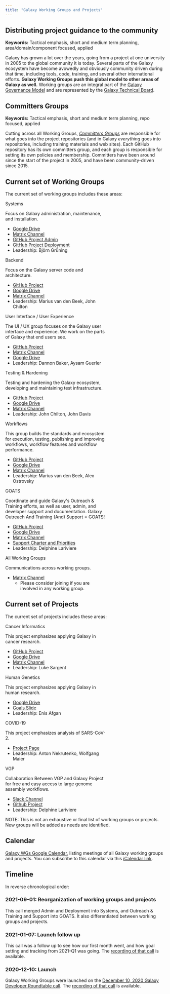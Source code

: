 ```yaml
---
title: "Galaxy Working Groups and Projects"
---
```


## Distributing project guidance to the community

**Keywords:** Tactical emphasis, short and medium term planning, area/domain/component focused, applied

Galaxy has grown a lot over the years, going from a project at one university in 2005 to the global community it is today. Several parts of the Galaxy ecosystem have become avowedly and obviously community driven during that time, including tools, code, training, and several other international efforts.  **Galaxy Working Groups push this global model to other areas of Galaxy as well.**  Working groups are an integral part of the [Galaxy Governance Model](/community/governance/) and are represented by the [Galaxy Technical Board](/community/governance/tcb/).

## Committers Groups

**Keywords:** Tactical emphasis, short and medium term planning, repo focused, applied

Cutting across all Working Groups, *[Committers Groups](/community/committers/)* are responsible for what goes into the project repositories
(and in Galaxy *everything* goes into repositories, including training materials and web sites). Each GitHub repository  has its own committers group,
and each group is responsible for setting its own policies and membership. Committers have been around since the start of the project in 2005,
and have been community-driven since 2015.

## Current set of Working Groups

The current set of working groups includes these areas:

<div class="card-deck">

<!-- Systems -->
<div class="card" style="min-width: 12rem; max-width: 20rem">
<div class="card-header bg-wg-primary text-white">Systems</div>

Focus on Galaxy administration, maintenance, and installation.

* [Google Drive](https://drive.google.com/drive/u/0/folders/1jj9M2wpH-j5fRtEXOXUPF2R55W4AAHDT)
* [Matrix Channel](https://matrix.to/#/#galaxyproject_wg-systems:gitter.im)
* [GitHub Project Admin](https://github.com/orgs/galaxyproject/projects/16)
* [GitHub Project Deployment](https://github.com/orgs/galaxyproject/projects/17)
* Leadership: Björn Grüning

</div>


<!-- Backend -->
<div class="card" style="min-width: 12rem; max-width: 20rem">
<div class="card-header bg-wg-primary text-white">Backend</div>

Focus on the Galaxy server code and architecture.

* [GitHub Project](https://github.com/orgs/galaxyproject/projects/11)
* [Google Drive](https://drive.google.com/drive/folders/1wPjD6j0ERp_XRCvrtFQ7cF8XwojJkm6k)
* [Matrix Channel](https://matrix.to/#/#galaxyproject_backend:gitter.im)
* Leadership: Marius van den Beek, John Chilton

</div>


<!-- UI / UX -->
<div class="card" style="min-width: 12rem; max-width: 20rem">
<div class="card-header bg-wg-primary text-white">User Interface / User Experience</div>

The UI / UX group focuses on the Galaxy user interface and experience.  We work on the parts of Galaxy that end users see.

* [GitHub Project](https://github.com/orgs/galaxyproject/projects/10)
* [Matrix Channel](https://matrix.to/#/#galaxyproject_ui-ux:gitter.im)
* [Google Drive](https://drive.google.com/drive/folders/1L5XGq4dF9fn99TXhKXD3NKCmCoS_uQz6)
* Leadership: Dannon Baker, Aysam Guerler

</div>


<!-- Testing and Hardening -->
<div class="card" style="min-width: 12rem; max-width: 20rem">
<div class="card-header bg-wg-primary text-white">Testing & Hardening</div>

Testing and hardening the Galaxy ecosystem, developing and maintaining test infrastructure.

* [GitHub Project](https://github.com/orgs/galaxyproject/projects/12)
* [Google Drive](https://drive.google.com/drive/folders/1jglyg2B-iyE7JdPIVxbJtyizJmEyZ-8A)
* [Matrix Channel](https://matrix.to/#/#galaxyproject_testing-hardening:gitter.im)
* Leadership: John Chilton, John Davis

</div>

<!-- Workflows and Tools -->
<div class="card" style="min-width: 12rem; max-width: 20rem">
<div class="card-header bg-wg-primary text-white">Workflows</div>

This group builds the standards and ecosystem for execution, testing, publishing and improving workflows, workflow features and workflow performance.

* [GitHub Project](https://github.com/orgs/galaxyproject/projects/20)
* [Google Drive](https://drive.google.com/drive/folders/1E8xG5u8mInGr5-GgfpKVTQYeo5xkRkAx?usp=sharing)
* [Matrix Channel](https://matrix.to/#/#galaxyproject_iwc:gitter.im)
* Leadership: Marius van den Beek, Alex Ostrovsky

</div>


<!-- GOATS -->
<div class="card" style="min-width: 12rem; max-width: 20rem">
<div class="card-header bg-wg-goats text-white">GOATS</div>

Coordinate and guide Galaxy's Outreach & Training efforts, as well as user, admin, and developer support and documentation. Galaxy Outreach And Training (And) Support = GOATS!

* [GitHub Project](https://github.com/orgs/galaxyproject/projects/15)
* [Google Drive](https://drive.google.com/drive/folders/1KIircdXhvS7-00XZy1uIs6Dmja29yjAW)
* [Matrix Channel](https://matrix.to/#/#galaxyproject_wg-goat:gitter.im)
* [Support Charter and Priorities](https://docs.google.com/document/d/1YsTnGUAbh1g3z2WSmR7TKGhSPUTWCsQrz5hcCgbsTKY/edit#heading=h.9cp679lig0rf)
* Leadership: Delphine Lariviere

</div>


<!-- All -->
<div class="card" style="min-width: 12rem; max-width: 20rem">
<div class="card-header bg-wg-all text-white">All Working Groups</div>

Communications across working groups.

* [Matrix Channel](https://matrix.to/#/#galaxyproject_wg-all:gitter.im)
    * Please consider joining if you are involved in any working group.

</div>

</div>

## Current set of Projects

The current set of projects includes these areas:

<div class="card-deck">

<!-- Cancer -->
<div class="card" style="min-width: 12rem; max-width: 20rem">
<div class="card-header bg-wg-applied text-white">Cancer Informatics</div>

This project emphasizes applying Galaxy in cancer research.

* [GitHub Project](https://github.com/orgs/galaxyproject/projects/14)
* [Google Drive](https://drive.google.com/drive/folders/1diqrY6lQ_RbxcJUA-phaYutZqij_X3ku)
* [Matrix Channel](https://matrix.to/#/#galaxyproject_wg-cancer-informatics:gitter.im)
* Leadership: Luke Sargent

</div>


<!-- Human Genetics -->
<div class="card" style="min-width: 12rem; max-width: 20rem">
<div class="card-header bg-wg-applied text-white">Human Genetics</div>

This project emphasizes applying Galaxy in human research.

* [Google Drive](https://drive.google.com/drive/folders/1YMCwHicRNLtT0t8AIZaQNoT2uaDaQm3H)
* [Goals Slide](https://docs.google.com/presentation/d/1h4vZe0zOUQVOeFxc49levRpmgWmJlMkedQjp2QRrQZw/edit?usp=sharing)
* Leadership: Enis Afgan

</div>


<!-- COVID-19 -->
<div class="card" style="min-width: 12rem; max-width: 20rem">
<div class="card-header bg-wg-applied text-white">COVID-19</div>

This project emphasizes analysis of SARS-CoV-2.

* [Project Page](https://galaxyproject.org/projects/covid19/)
* Leadership: Anton Nekrutenko, Wolfgang Maier
</div>

<!-- VGP -->
<div class="card" style="min-width: 12rem; max-width: 20rem">
<div class="card-header bg-wg-applied text-white">VGP</div>

Collaboration Between VGP and Galaxy Project for free and easy access to large genome assembly workflows.

* [Slack Channel](https://genomeark.slack.com/archives/C01QJJ175JQ)
* [Github Project](https://github.com/Delphine-L/iwc/tree/VGP/workflows/VGP-assembly-v2)
* Leadership: Delphine Lariviere
</div>

</div>

NOTE: This is not an exhaustive or final list of working groups or projects.  New groups will be added as needs are identified.

## Calendar

[Galaxy WGs Google Calendar](https://calendar.google.com/calendar/u/0/embed?src=5l6o0msfduoir59hrab0jlkocc@group.calendar.google.com), listing meetings of all Galaxy working groups and projects. You can subscribe to this calendar via this [iCalendar link](https://calendar.google.com/calendar/ical/5l6o0msfduoir59hrab0jlkocc%40group.calendar.google.com/public/basic.ics).

## Timeline

In reverse chronological order:

### 2021-09-01: Reorganization of working groups and projects

This call merged Admin and Deployment into Systems, and Outreach & Training and Support into GOATS. It also differentiated between working groups and projects.  

### 2021-01-07: Launch follow up

This call was a follow up to see how our first month went, and how goal setting and tracking from 2021-Q1 was going. The [recording of that call](https://www.youtube.com/watch?v=OuxyMWuUBpQ) is available.

### 2020-12-10: Launch

Galaxy Working Groups were launched on the [December 10, 2020 Galaxy Developer Roundtable call](/events/2020-12-10-dev-roundtable/). The [recording of that call](https://youtu.be/V87OdtdRLJM) is available.


